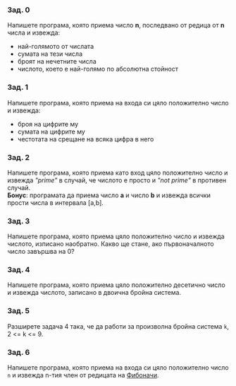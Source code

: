 
### Зад. 0
Напишете програма, която приема число **n**, последвано от редица от **n** числа и извежда:
* най-голямото от числата
* сумата на тези числа
* броят на нечетните числа
* числото, което е най-голямо по абсолютна стойност

### Зад. 1
Напишете програма, която приема на входа си цяло положително число и извежда:
* броя на цифрите му
* сумата на цифрите му
* честотата на срещане на всяка цифра в него

### Зад. 2
Напишете програма, която приема като вход цяло положително число и извежда *"prime"* в случай, че числото е просто и *"not prime"* в противен случай.  
**Бонус**: програмата да приема число **a** и число **b** и извежда всички прости числа в интервала [a,b].

### Зад. 3
Напишете програма, която приема цяло положително число и извежда числото, изписано наобратно. Какво ще стане, ако първоначалното число завършва на 0?

### Зад. 4
Напишете програма, която приема цяло положително десетично число и извежда числото, записано в двоична бройна система.

### Зад. 5
Разширете задача 4 така, че да работи за произволна бройна система `k`, 2 <= k <= 9.

### Зад. 6
Напишете програма, която приема на входа си цяло положително число `n` и извежда n-тия член от редицата на [Фибоначи](https://en.wikipedia.org/wiki/Fibonacci_number).

